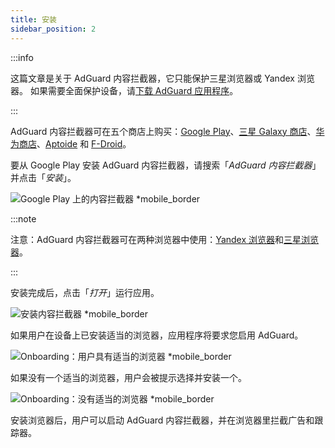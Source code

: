 ```yaml
---
title: 安装
sidebar_position: 2
---
```


:::info

这篇文章是关于 AdGuard 内容拦截器，它只能保护三星浏览器或 Yandex 浏览器。 如果需要全面保护设备，请[下载 AdGuard 应用程序](https://agrd.io/download-kb-adblock)。

:::

AdGuard 内容拦截器可在五个商店上购买：[Google Play](https://play.google.com/store/apps/details?id=com.adguard.android.contentblocker)、[三星 Galaxy 商店](https://galaxystore.samsung.com/detail/com.adguard.android.contentblocker)、[华为商店](https://appgallery.huawei.com/#/app/C100440597)、[Aptoide](https://adguard-content-blocker.en.aptoide.com/) 和 [F-Droid](https://f-droid.org/en/packages/com.adguard.android.contentblocker/)。

要从 Google Play 安装 AdGuard 内容拦截器，请搜索「*AdGuard 内容拦截器*」并点击「*安装*」。

![Google Play 上的内容拦截器 *mobile_border](https://cdn.adtidy.org/content/Kb/ad_blocker/content_blocker/content_blocker_play_market.jpg)

:::note

注意：AdGuard 内容拦截器可在两种浏览器中使用：[Yandex 浏览器](https://browser.yandex.com/)和[三星浏览器](https://play.google.com/store/apps/details?id=com.sec.android.app.sbrowser)。

:::

安装完成后，点击「*打开*」运行应用。

![安装内容拦截器 *mobile_border](https://cdn.adtidy.org/content/Kb/ad_blocker/content_blocker/content_blocker_play_market_installed.jpg)

如果用户在设备上已安装适当的浏览器，应用程序将要求您启用 AdGuard。

![Onboarding：用户具有适当的浏览器 *mobile_border](https://cdn.adtidy.org/content/Kb/ad_blocker/content_blocker/content_blocker_onboarding2.jpg)

如果没有一个适当的浏览器，用户会被提示选择并安装一个。

![Onboarding：没有适当的浏览器 *mobile_border](https://cdn.adtidy.org/content/Kb/ad_blocker/content_blocker/content_blocker_onboarding3.jpg)

安装浏览器后，用户可以启动 AdGuard 内容拦截器，并在浏览器里拦截广告和跟踪器。
